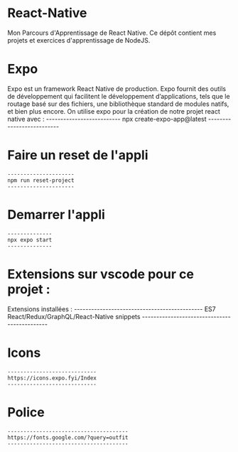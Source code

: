 # React-Native
Mon Parcours d'Apprentissage de React Native. Ce dépôt contient mes projets et exercices d'apprentissage de NodeJS.

# Expo
Expo est un framework React Native de production. Expo fournit des outils de développement qui facilitent le développement d’applications, tels que le routage basé sur des fichiers, une bibliothèque standard de modules natifs, et bien plus encore.
On utilise expo pour la création de notre projet react native avec : 
    --------------------------
    npx create-expo-app@latest
    --------------------------

# Faire un reset de l'appli 
    ---------------------
    npm run reset-project
    ---------------------

# Demarrer l'appli
    --------------
    npx expo start
    --------------

# Extensions sur vscode pour ce projet :
Extensions installées : 
    ---------------------------------------------
    ES7 React/Redux/GraphQL/React-Native snippets
    ---------------------------------------------

# Icons
    ----------------------------
    https://icons.expo.fyi/Index
    ----------------------------

# Police
    --------------------------------------
    https://fonts.google.com/?query=outfit
    --------------------------------------
